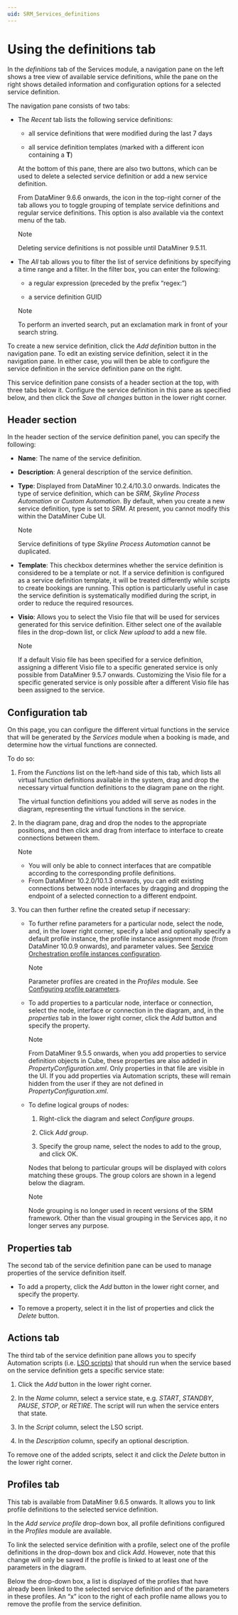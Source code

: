```yaml
---
uid: SRM_Services_definitions
---
```


# Using the definitions tab

In the *definitions* tab of the Services module, a navigation pane on the left shows a tree view of available service definitions, while the pane on the right shows detailed information and configuration options for a selected service definition.

The navigation pane consists of two tabs:

- The *Recent* tab lists the following service definitions:

  - all service definitions that were modified during the last 7 days

  - all service definition templates (marked with a different icon containing a **T**)

  At the bottom of this pane, there are also two buttons, which can be used to delete a selected service definition or add a new service definition.

  From DataMiner 9.6.6 onwards, the icon in the top-right corner of the tab allows you to toggle grouping of template service definitions and regular service definitions. This option is also available via the context menu of the tab.

  > [!NOTE]
  > Deleting service definitions is not possible until DataMiner 9.5.11.

- The *All* tab allows you to filter the list of service definitions by specifying a time range and a filter. In the filter box, you can enter the following:

  - a regular expression (preceded by the prefix “regex:”)

  - a service definition GUID

  > [!NOTE]
  > To perform an inverted search, put an exclamation mark in front of your search string.

To create a new service definition, click the *Add definition* button in the navigation pane. To edit an existing service definition, select it in the navigation pane. In either case, you will then be able to configure the service definition in the service definition pane on the right.

This service definition pane consists of a header section at the top, with three tabs below it. Configure the service definition in this pane as specified below, and then click the *Save all changes* button in the lower right corner.

## Header section

In the header section of the service definition panel, you can specify the following:

- **Name**: The name of the service definition.

- **Description**: A general description of the service definition.

- **Type**: Displayed from DataMiner 10.2.4/10.3.0 onwards. Indicates the type of service definition, which can be *SRM*, *Skyline Process Automation* or *Custom Automation*. By default, when you create a new service definition, type is set to *SRM*. At present, you cannot modify this within the DataMiner Cube UI.

  > [!NOTE]
  > Service definitions of type *Skyline Process Automation* cannot be duplicated.

- **Template**: This checkbox determines whether the service definition is considered to be a template or not. If a service definition is configured as a service definition template, it will be treated differently while scripts to create bookings are running. This option is particularly useful in case the service definition is systematically modified during the script, in order to reduce the required resources.

- **Visio**: Allows you to select the Visio file that will be used for services generated for this service definition. Either select one of the available files in the drop-down list, or click *New upload* to add a new file.

  > [!NOTE]
  > If a default Visio file has been specified for a service definition, assigning a different Visio file to a specific generated service is only possible from DataMiner 9.5.7 onwards. Customizing the Visio file for a specific generated service is only possible after a different Visio file has been assigned to the service.

## Configuration tab

On this page, you can configure the different virtual functions in the service that will be generated by the *Services* module when a booking is made, and determine how the virtual functions are connected.

To do so:

1. From the *Functions* list on the left-hand side of this tab, which lists all virtual function definitions available in the system, drag and drop the necessary virtual function definitions to the diagram pane on the right.

   The virtual function definitions you added will serve as nodes in the diagram, representing the virtual functions in the service.

1. In the diagram pane, drag and drop the nodes to the appropriate positions, and then click and drag from interface to interface to create connections between them.

   > [!NOTE]
   >
   > - You will only be able to connect interfaces that are compatible according to the corresponding profile definitions. 
   > - From DataMiner 10.2.0/10.1.3 onwards, you can edit existing connections between node interfaces by dragging and dropping the endpoint of a selected connection to a different endpoint.

1. You can then further refine the created setup if necessary:

   - To further refine parameters for a particular node, select the node, and, in the lower right corner, specify a label and optionally specify a default profile instance, the profile instance assignment mode (from DataMiner 10.0.9 onwards), and parameter values. See [Service Orchestration profile instances configuration](xref:Service_Orchestration_profile_instances).

     > [!NOTE]
     > Parameter profiles are created in the *Profiles* module. See [Configuring profile parameters](xref:Configuring_profile_parameters).

   - To add properties to a particular node, interface or connection, select the node, interface or connection in the diagram, and, in the *properties* tab in the lower right corner, click the *Add* button and specify the property.

     > [!NOTE]
     > From DataMiner 9.5.5 onwards, when you add properties to service definition objects in Cube, these properties are also added in *PropertyConfiguration.xml*. Only properties in that file are visible in the UI. If you add properties via Automation scripts, these will remain hidden from the user if they are not defined in *PropertyConfiguration.xml*.

   - To define logical groups of nodes:

     1. Right-click the diagram and select *Configure groups*.

     1. Click *Add group*.

     1. Specify the group name, select the nodes to add to the group, and click OK.

     Nodes that belong to particular groups will be displayed with colors matching these groups. The group colors are shown in a legend below the diagram.

     > [!NOTE]
     > Node grouping is no longer used in recent versions of the SRM framework. Other than the visual grouping in the Services app, it no longer serves any purpose.

## Properties tab

The second tab of the service definition pane can be used to manage properties of the service definition itself.

- To add a property, click the *Add* button in the lower right corner, and specify the property.

- To remove a property, select it in the list of properties and click the *Delete* button.

## Actions tab

The third tab of the service definition pane allows you to specify Automation scripts (i.e. [LSO scripts](xref:srm_scripting#life-cycle-service-orchestration-lso-script)) that should run when the service based on the service definition gets a specific service state:

1. Click the *Add* button in the lower right corner.

1. In the *Name* column, select a service state, e.g. *START*, *STANDBY*, *PAUSE*, *STOP*, or *RETIRE*. The script will run when the service enters that state.

1. In the *Script* column, select the LSO script.

1. In the *Description* column, specify an optional description.

To remove one of the added scripts, select it and click the *Delete* button in the lower right corner.

## Profiles tab

This tab is available from DataMiner 9.6.5 onwards. It allows you to link profile definitions to the selected service definition.

In the *Add service profile* drop-down box, all profile definitions configured in the *Profiles* module are available.

To link the selected service definition with a profile, select one of the profile definitions in the drop-down box and click *Add*. However, note that this change will only be saved if the profile is linked to at least one of the parameters in the diagram.

Below the drop-down box, a list is displayed of the profiles that have already been linked to the selected service definition and of the parameters in these profiles. An “x” icon to the right of each profile name allows you to remove the profile from the service definition.
